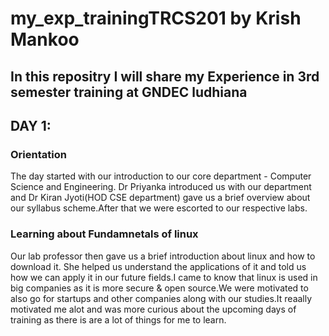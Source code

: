 # my_exp_trainingTRCS201 by Krish Mankoo
## In this repositry I will share my Experience in 3rd semester training at GNDEC ludhiana
## DAY 1:
### Orientation
The day started with our introduction to our core department - Computer Science and Engineering. Dr Priyanka introduced us with our department and Dr Kiran Jyoti(HOD CSE department) gave us a brief overview about our syllabus scheme.After that we were escorted to our respective labs.
### Learning about Fundamnetals of linux
Our lab professor then gave us a brief introduction about linux and how to download it. She helped us understand the applications of it and told us how we can apply it in our future fields.I came to know that linux is used in big companies as it is more secure & open source.We were motivated to also go for startups and other companies along with our studies.It reaally motivated me alot and was more curious about the upcoming days of training as there is are a lot of things for me to learn.
